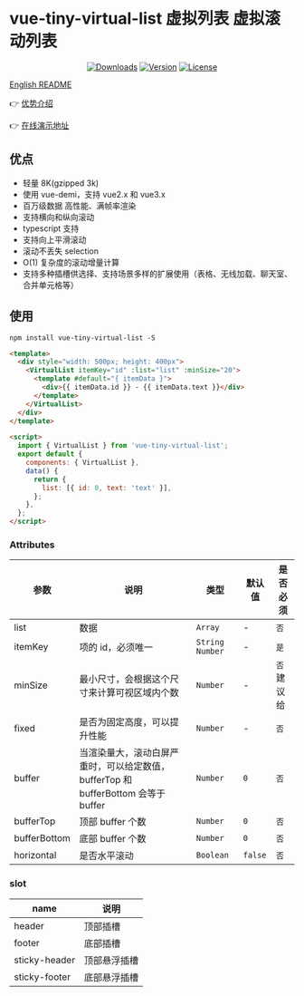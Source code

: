 # vue-tiny-virtual-list 虚拟列表 虚拟滚动列表

<p align="center">
  <a href="https://npmcharts.com/compare/vue-tiny-virtual-list?minimal=true"><img src="https://img.shields.io/npm/dm/vue-tiny-virtual-list.svg?sanitize=true" alt="Downloads"></a>
  <a href="https://www.npmjs.com/package/vue-tiny-virtual-list"><img src="https://img.shields.io/npm/v/vue-tiny-virtual-list.svg?sanitize=true" alt="Version"></a>
  <a href="https://www.npmjs.com/package/vue-tiny-virtual-list"><img src="https://img.shields.io/npm/l/vue-tiny-virtual-list.svg?sanitize=true" alt="License"></a>
</p>

[English README](https://github.com/keno-lee/vue-tiny-virtual-list/blob/master/README-CN.md)

👉 <a href="https://d8diegi800.feishu.cn/wiki/MX2Vwn1RWiwUsokjhshcr6sVnNb?from=from_copylink" target="_blank">优势介绍</a>

👉 <a href="https://keno-lee.github.io/vue-tiny-virtual-list/" target="_blank">在线演示地址</a>

## 优点

- 轻量 8K(gzipped 3k)
- 使用 vue-demi，支持 vue2.x 和 vue3.x
- 百万级数据 高性能、满帧率渲染
- 支持横向和纵向滚动
- typescript 支持
- 支持向上平滑滚动
- 滚动不丢失 selection
- O(1) 复杂度的滚动增量计算
- 支持多种插槽供选择、支持场景多样的扩展使用（表格、无线加载、聊天室、合并单元格等）

## 使用

```shell
npm install vue-tiny-virtual-list -S
```

```html
<template>
  <div style="width: 500px; height: 400px">
    <VirtualList itemKey="id" :list="list" :minSize="20">
      <template #default="{ itemData }">
        <div>{{ itemData.id }} - {{ itemData.text }}</div>
      </template>
    </VirtualList>
  </div>
</template>

<script>
  import { VirtualList } from 'vue-tiny-virtual-list';
  export default {
    components: { VirtualList },
    data() {
      return {
        list: [{ id: 0, text: 'text' }],
      };
    },
  };
</script>
```

### Attributes

| 参数         | 说明                                                                              | 类型             | 默认值  | 是否必须    |
| ------------ | --------------------------------------------------------------------------------- | ---------------- | ------- | ----------- |
| list         | 数据                                                                              | `Array`          | -       | `否`        |
| itemKey      | 项的 id，必须唯一                                                                 | `String  Number` | -       | `是`        |
| minSize      | 最小尺寸，会根据这个尺寸来计算可视区域内个数                                      | `Number`         | -       | `否` 建议给 |
| fixed        | 是否为固定高度，可以提升性能                                                      | `Number`         | -       | `否`        |
| buffer       | 当渲染量大，滚动白屏严重时，可以给定数值，bufferTop 和 bufferBottom 会等于 buffer | `Number`         | `0`     | `否`        |
| bufferTop    | 顶部 buffer 个数                                                                  | `Number`         | `0`     | `否`        |
| bufferBottom | 底部 buffer 个数                                                                  | `Number`         | `0`     | `否`        |
| horizontal   | 是否水平滚动                                                                      | `Boolean`        | `false` | `否`        |

### slot

| name          | 说明         |
| ------------- | ------------ |
| header        | 顶部插槽     |
| footer        | 底部插槽     |
| sticky-header | 顶部悬浮插槽 |
| sticky-footer | 底部悬浮插槽 |
